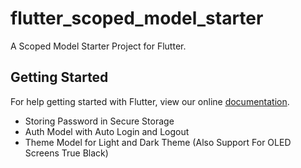 # flutter_scoped_model_starter

A Scoped Model Starter Project for Flutter.

## Getting Started

For help getting started with Flutter, view our online
[documentation](https://flutter.io/).

* Storing Password in Secure Storage
* Auth Model with Auto Login and Logout
* Theme Model for Light and Dark Theme (Also Support For OLED Screens True Black)
